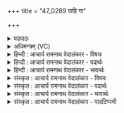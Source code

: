 +++
title = "47_0289 पाहि गा"

+++
<details><summary>पदपाठः</summary>

पा꣣हि꣢। गाः। अ꣡न्ध꣢꣯सः। म꣡दे꣢꣯। इ꣡न्द्रा꣢꣯य। मे꣣ध्यातिथे। मेध्य। अतिथे। यः꣢। स꣡म्मि꣢꣯श्लः। सम्। मि꣣श्लः। ह꣡र्योः꣢꣯। यः। हि꣣रण्य꣡यः। इ꣡न्द्रः꣢꣯। व꣣ज्री꣢। हि꣣रण्य꣡यः꣢। २८९।
</details>

<details><summary>अधिमन्त्रम् (VC)</summary>

- इन्द्रः
- मेध्यातिथिः काण्वः
- बृहती
- मध्यमः
- ऐन्द्रं काण्डम्
</details>

<details><summary>हिन्दी : आचार्य रामनाथ वेदालंकार - विषयः</summary>

अगले मन्त्र में इन्द्र के आतिथ्य की प्रेरणा दी गयी है।
</details>

<details><summary>हिन्दी : आचार्य रामनाथ वेदालंकार - पदार्थः</summary>

पदार्थान्वय -  हे (मेध्यातिथे) पवित्र इन्द्र रूप अतिथिवाले स्तोता ! तू (अन्धसः) भक्तिरस के (मदे) आनन्द में विह्वल होकर (इन्द्राय) इन्द्र परमेश्वर के लिए, अर्थात् उसके आतिथ्य के लिए (गाः) स्तुतिवाणियों को (पाहि) पाल-पोसकर प्रवृत्त कर, (यः) जो इन्द्र परमेश्वर (हर्योः) मन-प्राणरूप घोड़ों को (संमिश्लः) शरीर में नियुक्त करनेवाला है, और (यः) जो (हिरण्ययः) ज्योतिर्मय तथा यशोमय है, और जो (इन्द्रः) परमेश्वर (वज्री) वज्र के समान विद्यमान आक्रामक तथा रक्षक बल से युक्त होकर दुर्जनों को दण्डित एवं सज्जनों को रक्षित करनेवाला और (हिरण्ययः) सत्यरूप स्वर्णालङ्कार से अलङ्कृत है ॥७॥ इस मन्त्र में इन्द्राय गाः पाहि’ इससे यह उपमालङ्कार ध्वनित होता है कि जैसे कोई गृहस्थ विद्वान् अतिथियों के सत्कार के लिए गाय पालता है। ‘इन्द्रा, इन्द्रे’ में छेकानुप्रास, ‘हर्यो र्योहि’ में वृत्त्यनुप्रास, तथा ‘हिरण्यय, हिरण्ययः’ में यमक अलङ्कार है ॥७॥
</details>

<details><summary>हिन्दी : आचार्य रामनाथ वेदालंकार - भावार्थः</summary>

भावार्थ -  अतिथि-सत्कार मनुष्य का परम धर्म है। इन्द्र परमेश्वर भी मनुष्य के हृदय-गृह का अतिथि है। उसके आतिथ्य के लिए उसे श्रद्धारस में विभोर होकर स्तुतिवाणीरूप अर्घ्य प्रदान करना चाहिए। इन्द्र परमेश्वर एक विलक्षण अतिथि है, जो अपना आतिथ्य करनेवाले को ज्योति, यश एवं सत्यादिरूप सुवर्ण प्रदान करता है, अपने बल से उसकी रक्षा करता है, उसके शरीर में मन और प्राण को नियुक्त करके उसे लम्बी आयु और सामर्थ्य देता है ॥७॥
</details>

<details><summary>संस्कृत : आचार्य रामनाथ वेदालंकार - विषयः</summary>

अथेन्द्रस्यातिथ्याय प्रेरयति।
</details>

<details><summary>संस्कृत : आचार्य रामनाथ वेदालंकार - पदार्थः</summary>

पदार्थान्वय -  हे (मेध्यातिथे२) मेध्यः पवित्रः इन्द्रः अतिथिर्यस्य तथाभूत स्तोतः त्वम् (अन्धसः) श्रद्धारसस्य (मदे) आनन्दे मग्नः सन् (इन्द्राय) परमेश्वराय, तस्य आतिथ्यार्थम् इत्यर्थः (गाः३) स्तुतिवाचः (पाहि) पालय। (यः) इन्द्रः परमेश्वरः (हर्योः) मनःप्राणरूपयोः अश्वयोः (संमिश्लः) संमिश्रः तव शरीरे नियोक्ताऽस्ति, (यः) यश्च परमेश्वरः, (हिरण्ययः) ज्योतिर्मयः यशोमयश्चास्ति। ‘ज्योतिर्वै हिरण्यम्’ तां० ब्रा० ६।६।१०। ‘यशो वै हिरण्यम्’ ऐ० ब्रा० ७।१८। यः (इन्द्रः) परमेश्वरः (वज्री) वज्रधरः, वज्रवद् विद्यमानेन आक्रामकेण रक्षकेण च बलेन युक्तः सन् दुर्जनानां दण्डयिता सज्जनानां च रक्षकः, (हिरण्ययः) सत्यरूपस्वर्णालङ्कारालंकृतश्च वर्तते। सत्यं वै हिरण्यम्। गो० उ० ३।१७ ॥७॥ अत्र ‘इन्द्राय गाः पाहि’ इत्यनेन यथा कश्चिद् गृहस्थः विदुषामतिथीनां सत्काराय धेनूः पालयति तथेति उपमालङ्कारो ध्वन्यते। ‘इन्द्रा, इन्द्रो’ इत्यत्र छेकानुप्रासः, ‘हर्यो-र्योहि’ इत्यत्र वृत्त्यनुप्रासः, ‘हिरण्ययं हिरण्ययः’ इति च यमकम् ॥७॥
</details>

<details><summary>संस्कृत : आचार्य रामनाथ वेदालंकार - भावार्थः</summary>

भावार्थ -  अतिथिसत्कारो मनुष्यस्य परमो धर्मः। इन्द्रः परमेश्वरोऽपि मनुष्यस्य हृदयगृहस्यातिथिः। तस्यातिथ्याय तेन श्रद्धारसनिर्भरेण सता स्ततिवाग्रूपोऽर्घ्यः प्रदेयः। स खलु विलक्षणोऽतिथिर्य आतिथेयाय ज्योतिर्यशः सत्यादिरूपं हिरण्यं प्रयच्छति, स्वबलेन तस्य रक्षां करोति, तच्छरीरे मनः प्राणं च संयोज्य तस्मै दीर्घमायुः सामर्थ्यं च ददाति ॥७॥
</details>

<details><summary>संस्कृत : आचार्य रामनाथ वेदालंकार - पादटिप्पनी</summary>

टिप्पनी -   १. ऋ० ८।३३।४ ‘गा अन्धसो’ इत्यत्र ‘गायान्धसो’, ‘र्यो हिरण्यय इन्द्रो वज्री’ इत्यत्र च ‘र्यः सुते सचा वज्री रथो’ इति पाठः। २. मेध्याः संगमनीयाः पवित्रा अतिथयो यस्य इति ऋ० १।३६।१७ भाष्ये, मेध्यैरतिथिभिर्युक्तोऽध्यापक इति च ऋ० १।३६।१० भाष्ये द०। मेधो यज्ञः, तस्मिन् भवः मेध्यः। मेध्यश्चासावतिथिश्च मेध्यातिथिः। यज्ञेन च अतिथिभूत इत्यर्थः—इति वि०। ३. गा इति गायतेः पञ्चमलकाररूपम्। गाय गीतिं कुरु इन्द्राय—इति भ०।
</details>
